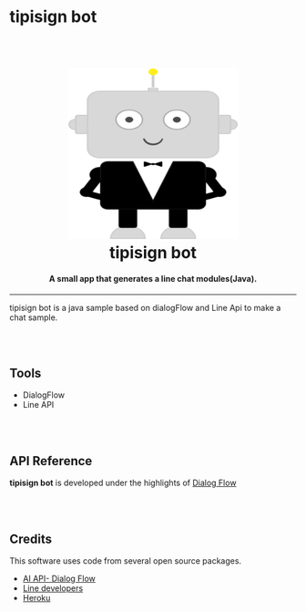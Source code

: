 # tipisign bot

<h1 align="center">
  <br>
  <img src="bot.png" height="300" width="300"/>
  <br>
  tipisign bot 
  <br>
<h4 align="center">A small app that generates a line chat modules(Java).</h4>

<hr>
<p>tipisign bot is a java sample based on dialogFlow and Line Api to make a chat sample.</p>

<br><br>
## Tools

<ul>
<li> DialogFlow </li>
<li> Line API </li>
</ul>

<br><br>
## API Reference

**tipisign bot** is developed under the highlights of <a href="https://dialogflow.com/docs/getting-started/basics">Dialog Flow</a>

<br><br>
## Credits

This software uses code from several open source packages.

- [AI API- Dialog Flow](https://dialogflow.com/docs/getting-started/basics)
- [Line developers](developers.line.me/)
- [Heroku](https://dashboard.heroku.com/)

